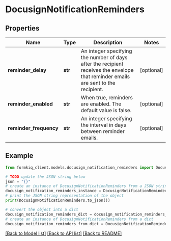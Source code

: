 # DocusignNotificationReminders


## Properties

Name | Type | Description | Notes
------------ | ------------- | ------------- | -------------
**reminder_delay** | **str** | An integer specifying the number of days after the recipient receives the envelope that reminder emails are sent to the recipient. | [optional] 
**reminder_enabled** | **str** | When true, reminders are enabled. The default value is false. | [optional] 
**reminder_frequency** | **str** | An integer specifying the interval in days between reminder emails. | [optional] 

## Example

```python
from formkiq_client.models.docusign_notification_reminders import DocusignNotificationReminders

# TODO update the JSON string below
json = "{}"
# create an instance of DocusignNotificationReminders from a JSON string
docusign_notification_reminders_instance = DocusignNotificationReminders.from_json(json)
# print the JSON string representation of the object
print(DocusignNotificationReminders.to_json())

# convert the object into a dict
docusign_notification_reminders_dict = docusign_notification_reminders_instance.to_dict()
# create an instance of DocusignNotificationReminders from a dict
docusign_notification_reminders_from_dict = DocusignNotificationReminders.from_dict(docusign_notification_reminders_dict)
```
[[Back to Model list]](../README.md#documentation-for-models) [[Back to API list]](../README.md#documentation-for-api-endpoints) [[Back to README]](../README.md)



